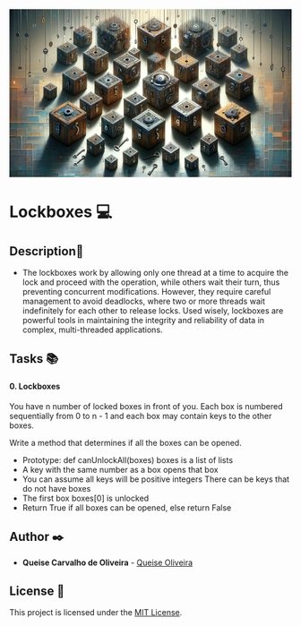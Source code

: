 <img src="https://github.com/Qcarvalhooliveira/holbertonschool-interview/blob/main/lockboxes/images/Lockboxes.png" width="1000" height="300">

# **Lockboxes** :computer:

## **Description**:speech_balloon:

* The lockboxes work by allowing only one thread at a time to acquire the lock and proceed with the operation, while others wait their turn, thus preventing concurrent modifications. However, they require careful management to avoid deadlocks, where two or more threads wait indefinitely for each other to release locks. Used wisely, lockboxes are powerful tools in maintaining the integrity and reliability of data in complex, multi-threaded applications.

## **Tasks** :books:

#### **0. Lockboxes**

You have n number of locked boxes in front of you. Each box is numbered sequentially from 0 to n - 1 and each box may contain keys to the other boxes.

Write a method that determines if all the boxes can be opened.

* Prototype: def canUnlockAll(boxes)
    boxes is a list of lists
* A key with the same number as a box opens that box
* You can assume all keys will be positive integers
    There can be keys that do not have boxes
* The first box boxes[0] is unlocked
* Return True if all boxes can be opened, else return False

## **Author** :black_nib:

* **Queise Carvalho de Oliveira** - [Queise Oliveira](https://github.com/Qcarvalhooliveira)


## License :page_with_curl:
This project is licensed under the [MIT License](https://opensource.org/license/mit/).
